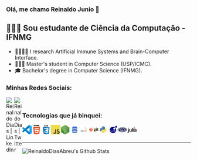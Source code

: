 ### Olá, me chamo Reinaldo Junio 👋

## 👨🏽‍🎓 Sou estudante de Ciência da Computação - IFNMG
- 🧑🏾‍💻🧪 I research Artificial Immune Systems and Brain-Computer Interface.
- 👨🏽‍🎓 Master's student in Computer Science (USP/ICMC).
- 🎓 Bachelor's degree in Computer Science (IFNMG).


### Minhas Redes Sociais:

[<img align="left" alt="ReinaldoDias | LinkedIn" width="22px" src="https://cdn.jsdelivr.net/npm/simple-icons@v3/icons/linkedin.svg" />][linkedin]

[<img align="left" alt="ReinaldoDias | Twitter" width="22px" src="https://cdn.jsdelivr.net/npm/simple-icons@v3/icons/twitter.svg" />][twitter]


<br />

### Tecnologias que já binquei:

<img align="left" alt="Visual Studio Code" width="26px" src="https://raw.githubusercontent.com/github/explore/80688e429a7d4ef2fca1e82350fe8e3517d3494d/topics/visual-studio-code/visual-studio-code.png" />
<img align="left" alt="HTML5" width="26px" src="https://raw.githubusercontent.com/github/explore/80688e429a7d4ef2fca1e82350fe8e3517d3494d/topics/html/html.png" />
<img align="left" alt="CSS3" width="26px" src="https://raw.githubusercontent.com/github/explore/80688e429a7d4ef2fca1e82350fe8e3517d3494d/topics/css/css.png" />
<img align="left" alt="JavaScript" width="26px" src="https://raw.githubusercontent.com/github/explore/80688e429a7d4ef2fca1e82350fe8e3517d3494d/topics/javascript/javascript.png" />
<img align="left" alt="Node.js" width="26px" src="https://raw.githubusercontent.com/github/explore/80688e429a7d4ef2fca1e82350fe8e3517d3494d/topics/nodejs/nodejs.png"/>

<img align="left" alt="SQL" width="26px" src="https://raw.githubusercontent.com/github/explore/80688e429a7d4ef2fca1e82350fe8e3517d3494d/topics/sql/sql.png" />
<img align="left" alt="MySQL" width="26px" src="https://raw.githubusercontent.com/github/explore/80688e429a7d4ef2fca1e82350fe8e3517d3494d/topics/mysql/mysql.png" />
<img align="left" alt="Git" width="26px" src="https://raw.githubusercontent.com/github/explore/80688e429a7d4ef2fca1e82350fe8e3517d3494d/topics/git/git.png" />
<img align="left" alt="Python" width="26px" src="https://raw.githubusercontent.com/github/explore/80688e429a7d4ef2fca1e82350fe8e3517d3494d/topics/python/python.png" />
<img align="left" alt="Lua" width="26px" src="https://raw.githubusercontent.com/github/explore/80688e429a7d4ef2fca1e82350fe8e3517d3494d/topics/lua/lua.png" />
<img align="left" alt="PHP" width="26px" src="https://raw.githubusercontent.com/github/explore/ccc16358ac4530c6a69b1b80c7223cd2744dea83/topics/php/php.png" />

<img align="left" alt="Julia" width="26px" src="https://raw.githubusercontent.com/github/explore/49e13f12be05e7e3f3616bb7a5030d70b259f320/topics/julia/julia.png" />


<br />
<br />

---

<img align="left" alt="ReinaldoDiasAbreu's Github Stats" src="https://github-readme-stats.vercel.app/api?username=ReinaldoDiasAbreu&show_icons=true&hide_border=true" />


[linkedin]: https://www.linkedin.com/in/reinaldodiasabreu/
[twitter]: https://twitter.com/reinaldodiasbr
[youtube]: https://www.youtube.com/channel/UC84uOssxEC7zMq_lWeOOL7w

